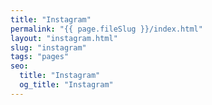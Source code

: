 ```yaml
---
title: "Instagram"
permalink: "{{ page.fileSlug }}/index.html"
layout: "instagram.html"
slug: "instagram"
tags: "pages"
seo:
  title: "Instagram"
  og_title: "Instagram"
---
```



